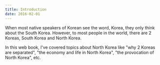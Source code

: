 ```yaml
---
title: Introduction
date: 2016-02-01
---
```


When most native speakers of Korean see the word, Korea, they only think about the South Korea. However, to most people in the world, there are 2 Koreas, South Korea and North Korea. 

In this web book, I've covered topics about North Korea like "why 2 Koreas are separated", "the economy and life in North Korea", "the provocation of North Korea", etc. 